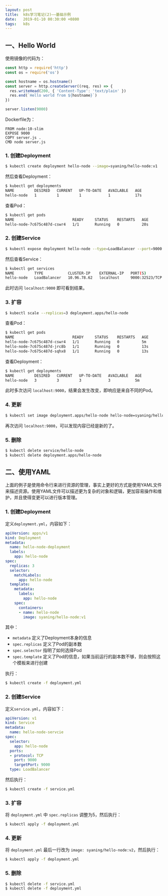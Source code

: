 ```yaml
---
layout: post
title:  k8s学习笔记(2)——基础示例
date:   2019-01-10 00:30:00 +0800
tags:   k8s
---
```


## 一、Hello World

使用镜像的代码为：

```js
const http = require('http')
const os = require('os')

const hostname = os.hostname()
const server = http.createServer((req, res) => {
  res.writeHead(200, { 'Content-Type': 'text/plain' })
  res.end(`Hello world from ${hostname}`)
})

server.listen(9000)
```

Dockerfile为：

```
FROM node:10-slim
EXPOSE 9000
COPY server.js .
CMD node server.js
```

### 1. 创建Deployment

```sh
$ kubectl create deployment hello-node --image=syaning/hello-node:v1
```

然后查看Deployment：

```sh
$ kubectl get deployments
NAME         DESIRED   CURRENT   UP-TO-DATE   AVAILABLE   AGE
hello-node   1         1         1            1           17s
```

查看Pod：

```sh
$ kubectl get pods
NAME                          READY     STATUS    RESTARTS   AGE
hello-node-7c675c487d-cswr4   1/1       Running   0          20s
```

### 2. 创建Service

```sh
$ kubectl expose deployment hello-node --type=LoadBalancer --port=9000
```

然后查看Service：

```sh
$ kubectl get services
NAME         TYPE           CLUSTER-IP    EXTERNAL-IP   PORT(S)          AGE
hello-node   LoadBalancer   10.96.78.62   localhost     9000:32523/TCP   6s
```

此时访问 `localhost:9000` 即可看到结果。


### 3. 扩容

```sh
$ kubectl scale --replicas=3 deployment.apps/hello-node
```

查看Pod：

```sh
$ kubectl get pods
NAME                          READY     STATUS    RESTARTS   AGE
hello-node-7c675c487d-cswr4   1/1       Running   0          5m
hello-node-7c675c487d-jrc8b   1/1       Running   0          13s
hello-node-7c675c487d-sqhx8   1/1       Running   0          13s
```

查看Deployment：

```sh
$ kubectl get deployments
NAME         DESIRED   CURRENT   UP-TO-DATE   AVAILABLE   AGE
hello-node   3         3         3            3           5m
```

此时多次访问 `localhost:9000`，结果会发生改变，即响应是来自不同的Pod。

### 4. 更新

```sh
$ kubectl set image deployment.apps/hello-node hello-node=syaning/hello-node:v2
```

再次访问 `localhost:9000`，可以发现内容已经是新的了。

### 5. 删除

```sh
$ kubectl delete service/hello-node
$ kubectl delete deployment.apps/hello-node
```

## 二、使用YAML

上面的例子是使用命令行来进行资源的管理，事实上更好的方式是使用YAML文件来描述资源。使用YAML文件可以描述更为复杂的对象和逻辑，更加容易操作和维护，并且使得变更可以进行版本管理。

### 1. 创建Deployment

定义`deployment.yml`，内容如下：

```yaml
apiVersion: apps/v1
kind: Deployment
metadata:
  name: hello-node-deployment
  labels:
    app: hello-node
spec:
  replicas: 3
  selector:
    matchLabels:
      app: hello-node
  template:
    metadata:
      labels:
        app: hello-node
    spec:
      containers:
      - name: hello-node
        image: syaning/hello-node:v1
```

其中：

- `metadata` 定义了Deployment本身的信息
- `spec.replicas` 定义了Pod的副本数
- `spec.selector` 指明了如何选择Pod
- `spec.template` 定义了Pod的信息，如果当前运行的副本数不够，则会按照这个模板来进行创建

执行：

```sh
$ kubectl create -f deployment.yml
```

### 2. 创建Service

定义`service.yml`，内容如下：

```yaml
apiVersion: v1
kind: Service
metadata:
  name: hello-node-servcie
spec:
  selector:
    app: hello-node
  ports:
  - protocol: TCP
    port: 9000
    targetPort: 9000
  type: LoadBalancer
```

然后执行：

```sh
$ kubectl create -f service.yml
```

### 3. 扩容

将 `deployment.yml` 中 `spec.replicas` 调整为5，然后执行：

```sh
$ kubectl apply -f deployment.yml
```

### 4. 更新

将 `deployment.yml` 最后一行改为 `image: syaning/hello-node:v2`，然后执行：

```sh
$ kubectl apply -f deployment.yml
```

### 5. 删除

```sh
$ kubectl delete -f service.yml
$ kubectl delete -f deployment.yml
```
